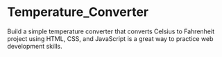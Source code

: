 # Temperature_Converter
Build a simple temperature converter that converts Celsius to Fahrenheit  project using HTML, CSS, and JavaScript is a great way to practice web development skills.
